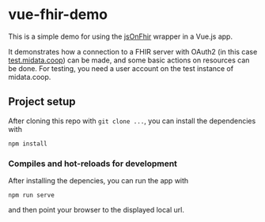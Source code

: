 # vue-fhir-demo
This is a simple demo for using the [jsOnFhir](https://www.npmjs.com/package/@i4mi/js-on-fhir) wrapper in a Vue.js app.

It demonstrates how a connection to a FHIR server with OAuth2 (in this case [test.midata.coop](https://test.midata.coop)) can be made, and some basic actions on resources can be done. For testing, you need a user account on the test instance of midata.coop.

## Project setup
After cloning this repo with `git clone ...`, you can install the dependencies with
```
npm install
```

### Compiles and hot-reloads for development
After installing the depencies, you can run the app with
```
npm run serve
```
and then point your browser to the displayed local url.
